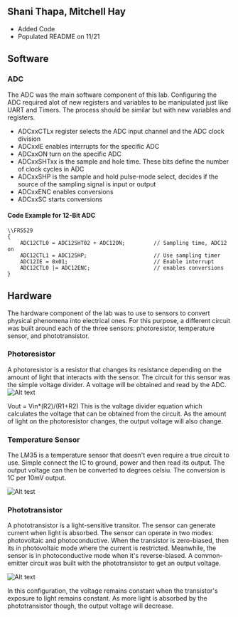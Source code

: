 ## Shani Thapa, Mitchell Hay 
* Added Code 
* Populated README on 11/21

## Software
### ADC
The ADC was the main software component of this lab. Configuring the ADC required alot of new registers and variables to be manipulated just like UART and Timers. The process should be similar but with new variables and registers. 
* ADCxxCTLx register selects the ADC input channel and the ADC clock division
* ADCxxIE enables interrupts for the specific ADC
* ADCxxON turn on the specific ADC 
* ADCxxSHTxx is the sample and hole time. These bits define the number of clock cycles in ADC 
* ADCxxSHP is the sample and hold pulse-mode select, decides if the source of the sampling signal is input or output 
* ADCxxENC enables conversions 
* ADCxxSC starts conversions 

#### Code Example for 12-Bit ADC 
```
\\FR5529 
{
	ADC12CTL0 = ADC12SHT02 + ADC12ON;         // Sampling time, ADC12 on
	ADC12CTL1 = ADC12SHP;                     // Use sampling timer
	ADC12IE = 0x01;                           // Enable interrupt
	ADC12CTL0 |= ADC12ENC;                    // enables conversions
}
```
## Hardware
The hardware component of the lab was to use to sensors to convert physical phenomena into electrical ones. For this purpose, a different circuit was built around each of the three sensors: photoresistor, temperature sensor, and phototransistor. 

### Photoresistor
A photoresistor is a resistor that changes its resistance depending on the amount of light that interacts with the sensor. The circuit for this sensor was the simple voltage divider. A voltage will be obtained and read by the ADC. 
![Alt text](https://user-images.githubusercontent.com/31711430/33094740-27ec258a-cecf-11e7-869e-a9bdcac11cf9.PNG)

Vout = Vin*(R2)/(R1+R2)
This is the voltage divider equation which calculates the voltage that can be obtained from the circuit. As the amount of light on the photoresistor changes, the output voltage will also change.  

### Temperature Sensor
The LM35 is a temperature sensor that doesn't even require a true circuit to use. Simple connect the IC to ground, power and then read its output. The output voltage can then be converted to degrees celsiu. The conversion is 1C per 10mV output.  

![Alt test](https://user-images.githubusercontent.com/31711430/33095648-587cdb42-ced2-11e7-979a-1c42856c36de.PNG)

### Phototransistor  
A phototransistor is a light-sensitive transitor. The sensor can generate current when light is absorbed. The sensor can operate in two modes: photovoltaic and photoconductive. When the transistor is zero-biased, then its in photovoltaic mode where the current is restricted. Meanwhile, the sensor is in photoconductive mode when it's reverse-biased. A common-emitter circuit was built with the phototransistor to get an output voltage. 

![Alt text](https://user-images.githubusercontent.com/31711430/33094753-2de4b736-cecf-11e7-96f2-d7351178b7ae.PNG)

In this configuration, the voltage remains constant when the transistor's exposure to light remains constant. As more light is absorbed by the phototransistor though, the output voltage will decrease. 